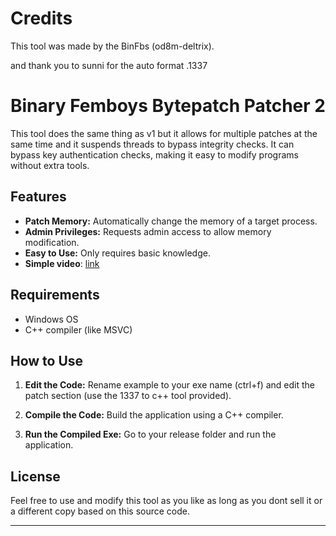 # **Credits**

This tool was made by the BinFbs (od8m-deltrix).

and thank you to sunni for the auto format .1337

# **Binary Femboys Bytepatch Patcher 2**

This tool does the same thing as v1 but it allows for multiple patches at the same time and it suspends threads to bypass integrity checks. It can bypass key authentication checks, making it easy to modify programs without extra tools.

## **Features**

- **Patch Memory:** Automatically change the memory of a target process.
- **Admin Privileges:** Requests admin access to allow memory modification.
- **Easy to Use:** Only requires basic knowledge.
- **Simple video**: [link](https://i-am.skidding.dev/EUYOBWMnixdV.mp4)

## **Requirements**

- Windows OS
- C++ compiler (like MSVC)

## **How to Use**

1. **Edit the Code:** Rename example to your exe name (ctrl+f) and edit the patch section (use the 1337 to c++ tool provided).

2. **Compile the Code:** Build the application using a C++ compiler.

3. **Run the Compiled Exe:** Go to your release folder and run the application.

## **License**

Feel free to use and modify this tool as you like as long as you dont sell it or a different copy based on this source code.

--- 
